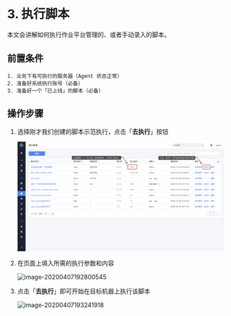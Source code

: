 # 3. 执行脚本

本文会讲解如何执行作业平台管理的、或者手动录入的脚本。

## 前置条件

```plain
1. 业务下有可执行的服务器（Agent 状态正常）
2. 准备好系统执行账号（必备）
3. 准备好一个「已上线」的脚本（必备）
```

## 操作步骤

1. 选择刚才我们创建的脚本示范执行，点击「**去执行**」按钮

   ![image-20201104205112651](media/image-20201104205112651.png)

2. 在页面上填入所需的执行参数和内容

   ![image-20200407192800545](media/image-20200407192800545.png)

3. 点击「**去执行**」即可开始在目标机器上执行该脚本

   ![image-20200407193241918](media/image-20200407193241918.png)